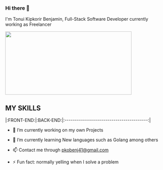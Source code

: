 ### Hi there 👋
I'm Tonui Kipkorir Benjamin, Full-Stack Software Developer currently working as Freelancer

<img src="https://giphy.com/gifs/salesforce-bear-computer-work-from-home-1GEATImIxEXVR79Dhk" height=200px width=400px>

## MY SKILLS
          
|:FRONT-END:|:BACK-END:|:-----------------------------------------:|




* 🔭 I’m currently working on my own Projects

* 🌱 I’m currently learning New languages such as Golang among others
* 📫 Contact me through pkobenj41@gmail.com
<!--  😄 Pronouns: ... -->
* ⚡ Fun fact: normally yelling when I solve a problem  

